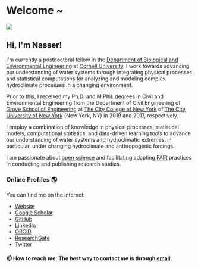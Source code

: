 # Welcome ~
![](https://komarev.com/ghpvc/?username=nassernajibi&color=green)
## Hi, I'm Nasser!

I'm currently a postdoctoral fellow in the [Department of Biological and Environmental Engineering](https://cals.cornell.edu/biological-environmental-engineering) at [Cornell University](https://www.cornell.edu/).
I work towards advancing our understanding of water systems through integrating physical processes and statistical computations for analyzing and modeling complex hydroclimate processes in a changing environment.

Prior to this, I received my Ph.D. and M.Phil. degrees in Civil and Environmental Engineering from the Department of Civil Engineering of [Grove School of Engineering](https://www.ccny.cuny.edu/engineering) at [The City College of New York](https://www.ccny.cuny.edu/) of [The City University of New York](https://www.cuny.edu/) (New York, NY) in 2019 and 2017, respectively.

I employ a combination of knowledge in physical processes, statistical models, computational statistics, and data-driven learning tools to advance our understanding of water systems and hydroclimatic extremes, in particular, under changing hydroclimate and anthropogenic forcings.

I am passionate about [open science](https://nasa.github.io/Transform-to-Open-Science/) and facilitating adapting [FAIR](https://www.go-fair.org/fair-principles/) practices in conducting and publishing research studies.

### Online Profiles 🌎

You can find me on the internet:

* [Website](https://nassernajibi.com/)
* [Google Scholar](https://scholar.google.com/citations?user=0WHw-1MAAAAJ&hl=en)
* [GitHub](https://github.com/nassernajibi)
* [LinkedIn](https://www.linkedin.com/in/nassernajibi/)
* [ORCiD](https://orcid.org/0000-0002-0515-7192)
* [ResearchGate](https://www.researchgate.net/profile/Nasser-Najibi)
* [Twitter](https://twitter.com/NasserNajibi)

#### 📫 How to reach me: The best way to contact me is through [email](mailto:nn289@cornell.edu).
